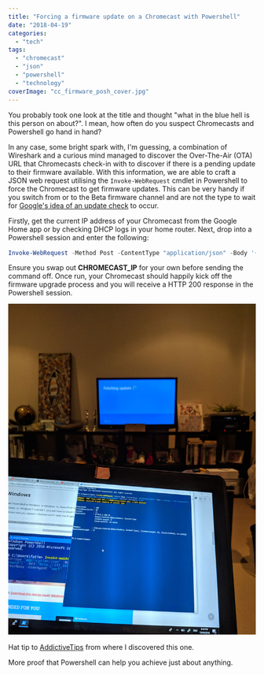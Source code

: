 ```yaml
---
title: "Forcing a firmware update on a Chromecast with Powershell"
date: "2018-04-19"
categories: 
  - "tech"
tags: 
  - "chromecast"
  - "json"
  - "powershell"
  - "technology"
coverImage: "cc_firmware_posh_cover.jpg"
---
```


You probably took one look at the title and thought "what in the blue hell is this person on about?". I mean, how often do you suspect Chromecasts and Powershell go hand in hand?

In any case, some bright spark with, I'm guessing, a combination of Wireshark and a curious mind managed to discover the Over-The-Air (OTA) URL that Chromecasts check-in with to discover if there is a pending update to their firmware available. With this information, we are able to craft a JSON web request utilising the ```Invoke-WebRequest``` cmdlet in Powershell to force the Chromecast to get firmware updates. This can be very handy if you switch from or to the Beta firmware channel and are not the type to wait for [Google's idea of an update check](https://www.digitaltrends.com/mobile/android-check-for-update-button/) to occur.

Firstly, get the current IP address of your Chromecast from the Google Home app or by checking DHCP logs in your home router. Next, drop into a Powershell session and enter the following:

```powershell
Invoke-WebRequest -Method Post -ContentType "application/json" -Body '{"params": "ota foreground"}' -Uri "http://CHROMECAST_IP:8008/setup/reboot" -Verbose -UserAgent "curl"
```

Ensure you swap out **CHROMECAST_IP** for your own before sending the command off. Once run, your Chromecast should happily kick off the firmware upgrade process and you will receive a HTTP 200 response in the Powershell session.

![](images/MVIMG_20180413_204805_copy.jpg)

Hat tip to [AddictiveTips](https://www.addictivetips.com/windows-tips/force-the-chromecast-to-update/#ampshare=https://www.addictivetips.com/windows-tips/force-the-chromecast-to-update/) from where I discovered this one.

More proof that Powershell can help you achieve just about anything.
